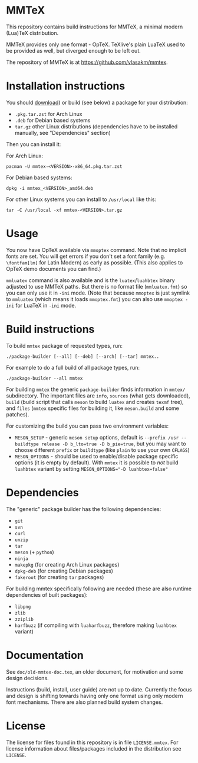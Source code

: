 # MMTeX

This repository contains build instructions for MMTeX, a minimal modern
(Lua)TeX distribution.

MMTeX provides only one format - OpTeX. TeXlive's plain LuaTeX used to be
provided as well, but diverged enough to be left out.

The repository of MMTeX is at https://github.com/vlasakm/mmtex.

# Installation instructions

You should [download](https://github.com/vlasakm/mmtex/releases)) or build (see
below) a package for your distribution:

 - `.pkg.tar.zst` for Arch Linux
 - `.deb` for Debian based systems
 - `tar.gz` other Linux distributions (dependencies have to be installed
   manually, see "Dependencies" section)

Then you can install it:

For Arch Linux:

```
pacman -U mmtex-<VERSION>-x86_64.pkg.tar.zst
```

For Debian based systems:

```
dpkg -i mmtex_<VERSION>_amd64.deb
```

For other Linux systems you can install to `/usr/local` like this:

```
tar -C /usr/local -xf mmtex-<VERSION>.tar.gz
```

# Usage

You now have OpTeX available via `mmoptex` command. Note that no implicit fonts
are set. You will get errors if you don't set a font family (e.g.
`\fontfam[lm]` for Latin Modern) as early as possible. (This also applies to
OpTeX demo documents you can find.)

`mmluatex` command is also available and is the `luatex`/`luahbtex` binary
adjusted to use MMTeX paths. But there is no format file (`mmluatex.fmt`) so
you can only use it in `-ini` mode. (Note that because `mmoptex` is just
symlink to `mmluatex` (which means it loads `mmoptex.fmt`) you can also use
`mmoptex -ini` for LuaTeX in `-ini` mode.

# Build instructions

To build `mmtex` package of requested types, run:

```
./package-builder [--all] [--deb] [--arch] [--tar] mmtex..
```

For example to do a full build of all package types, run:

```
./package-builder --all mmtex
```

For building `mmtex` the generic `package-builder` finds information in
`mmtex/` subdirectory. The important files are `info`, `sources` (what gets
downloaded), `build` (build script that calls `meson` to build `luatex` and
creates `texmf` tree), and `files` (`mmtex` specific files for building it,
like `meson.build` and some patches).

For customizing the build you can pass two environment variables:

 - `MESON_SETUP` - generic `meson setup` options, default is
   `--prefix /usr --buildtype release -D b_lto=true -D b_pie=true`, but you may
   want to choose different `prefix` or `buildtype` (like `plain` to use your
   own `CFLAGS`)
 - `MESON_OPTIONS` - should be used to enable/disable package specific options
   (it is empty by default). With `mmtex` it is possible to _not_ build
   `luahbtex` variant by setting `MESON_OPTIONS="-D luahbtex=false"`

# Dependencies

The "generic" package builder has the following dependencies:

 - `git`
 - `svn`
 - `curl`
 - `unzip`
 - `tar`
 - `meson` (+ `python`)
 - `ninja`
 - `makepkg` (for creating Arch Linux packages)
 - `dpkg-deb` (for creating Debian packages)
 - `fakeroot` (for creating `tar` packages)

For building mmtex specifically following are needed (these are also runtime
dependencies of built packages):

 - `libpng`
 - `zlib`
 - `zziplib`
 - `harfbuzz` (if compiling with `luaharfbuzz`, therefore making `luahbtex` variant)


# Documentation

See `doc/old-mmtex-doc.tex`, an older document, for motivation and some design
decisions.

Instructions (build, install, user guide) are not up to date.
Currently the focus and design is shifting towards having only one format using
only modern font mechanisms. There are also planned build system changes.

# License

The license for files found in this repository is in file `LICENSE.mmtex`. For
license information about files/packages included in the distribution see
`LICENSE`.
